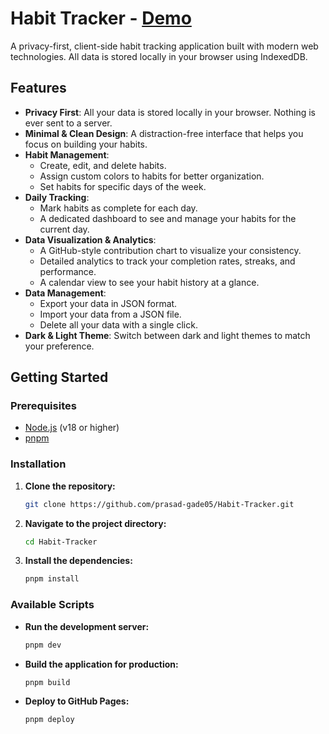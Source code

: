 # Habit Tracker - [Demo](https://prasad-gade05.github.io/Habit-Tracker/)

A privacy-first, client-side habit tracking application built with modern web technologies. All data is stored locally in your browser using IndexedDB.

## Features

- **Privacy First**: All your data is stored locally in your browser. Nothing is ever sent to a server.
- **Minimal & Clean Design**: A distraction-free interface that helps you focus on building your habits.
- **Habit Management**:
  - Create, edit, and delete habits.
  - Assign custom colors to habits for better organization.
  - Set habits for specific days of the week.
- **Daily Tracking**:
  - Mark habits as complete for each day.
  - A dedicated dashboard to see and manage your habits for the current day.
- **Data Visualization & Analytics**:
  - A GitHub-style contribution chart to visualize your consistency.
  - Detailed analytics to track your completion rates, streaks, and performance.
  - A calendar view to see your habit history at a glance.
- **Data Management**:
  - Export your data in JSON format.
  - Import your data from a JSON file.
  - Delete all your data with a single click.
- **Dark & Light Theme**: Switch between dark and light themes to match your preference.

## Getting Started

### Prerequisites

- [Node.js](https://nodejs.org/) (v18 or higher)
- [pnpm](https://pnpm.io/)

### Installation

1.  **Clone the repository:**
    ```bash
    git clone https://github.com/prasad-gade05/Habit-Tracker.git
    ```
2.  **Navigate to the project directory:**
    ```bash
    cd Habit-Tracker
    ```
3.  **Install the dependencies:**
    ```bash
    pnpm install
    ```

### Available Scripts

- **Run the development server:**
  ```bash
  pnpm dev
  ```
- **Build the application for production:**
  ```bash
  pnpm build
  ```
- **Deploy to GitHub Pages:**
  ```bash
  pnpm deploy
  ```
